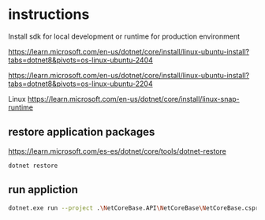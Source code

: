 


# instructions

Install sdk for local development or runtime for production environment

https://learn.microsoft.com/en-us/dotnet/core/install/linux-ubuntu-install?tabs=dotnet8&pivots=os-linux-ubuntu-2404

https://learn.microsoft.com/en-us/dotnet/core/install/linux-ubuntu-install?tabs=dotnet8&pivots=os-linux-ubuntu-2204

Linux
https://learn.microsoft.com/en-us/dotnet/core/install/linux-snap-runtime

## restore application packages

https://learn.microsoft.com/es-es/dotnet/core/tools/dotnet-restore

```
dotnet restore
```

## run appliction

``` bash
dotnet.exe run --project .\NetCoreBase.API\NetCoreBase\NetCoreBase.csproj --environment "Local"
```